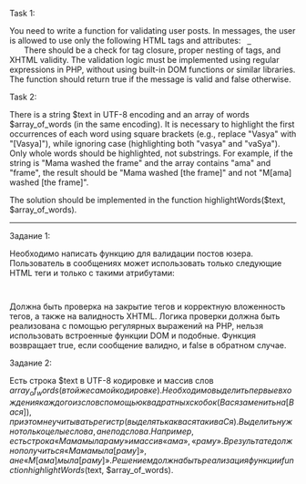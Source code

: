 Task 1:

You need to write a function for validating user posts.
In messages, the user is allowed to use only the following HTML tags and attributes:
<code>
<a href="" title=""> </a>
<code> </code>
<i> </i>
<strike> </strike>
<strong> </strong>
</code>
There should be a check for tag closure, proper nesting of tags, and XHTML validity.
The validation logic must be implemented using regular expressions in PHP, without using built-in DOM functions or similar libraries.
The function should return true if the message is valid and false otherwise.

Task 2:

There is a string $text in UTF-8 encoding and an array of words $array_of_words (in the same encoding).
It is necessary to highlight the first occurrences of each word using square brackets (e.g., replace "Vasya" with "[Vasya]"), while ignoring case (highlighting both "vasya" and "vaSya").
Only whole words should be highlighted, not substrings. 
For example, if the string is "Mama washed the frame" and the array contains "ama" and "frame", the result should be "Mama washed [the frame]" and not "M[ama] washed [the frame]".

The solution should be implemented in the function highlightWords($text, $array_of_words).



------------------------------


Задание 1:

Необходимо написать функцию для валидации постов юзера. 
Пользователь в сообщениях может использовать только следующие HTML теги и только с такими атрибутами:

<a href="" title=""> </a>
<code> </code>
<i> </i>
<strike> </strike>
<strong> </strong>


Должна быть проверка на закрытие тегов и корректную вложенность тегов, а также на валидность XHTML.
Логика проверки должна быть реализована с помощью регулярных выражений на PHP, нельзя использовать встроенные функции DOM и подобные.
Функция возвращает true, если сообщение валидно, и false в обратном случае.

Задание 2:

Есть строка $text в UTF-8 кодировке и массив слов $array_of_words (в той же самой кодировке). 
Необходимо выделить первые вхождения каждого из слов с помощью квадратных скобок (Вася заменить на [Вася]), при этом не учитывать регистр (выделять как вася так и ваСя). 
Выделить нужно только целые слова, а не подслова. Например, есть строка «Мама мыла раму» и массив «ама», «раму». В результате должно получиться «Мама мыла [раму]», а не «М[ама] мыла [раму]». 
Решением должна быть реализация функции function highlightWords($text, $array_of_words).
